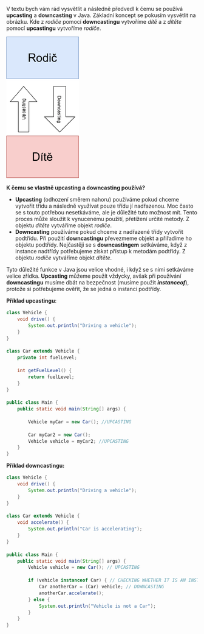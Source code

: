 V textu bych vám rád vysvětlit a následně předvedl k čemu se používá **upcasting** a **downcasting** v Java. Základní koncept se pokusím vysvětlit na obrázku. Kde z *rodiče* pomocí **downcastingu** vytvoříme *dítě* a z *dítěte* pomocí **upcastingu** vytvoříme *rodiče*.

![](Diagram%20downcasting%20a%20upcasting.png)

**K čemu se vlastně upcasting a downcasting používá?**
- **Upcasting** (odhození směrem nahoru) používáme pokud chceme vytvořit třídu a následně využívat pouze třídu jí nadřazenou. Moc často se s touto potřebou nesetkáváme, ale je důležité tuto možnost mít. Tento proces může sloužit k vynucenému použití, přetížení určité metody. Z objektu *dítěte* vytváříme objekt *rodiče*.
- **Downcasting** používáme pokud chceme z nadřazené třídy vytvořit podtřídu. Při použití **downcastingu** převezmeme objekt a přiřadíme ho objektu podtřídy. Nejčastěji se s **downcastingem** setkáváme, když z instance nadtřídy potřebujeme získat přístup k metodám podtřídy. Z objektu *rodiče* vytváříme objekt *dítěte*.

Tyto důležité funkce v Java jsou velice vhodné, i když se s nimi setkáváme velice zřídka. **Upcasting** můžeme použít vždycky, avšak při používání **downcastingu** musíme dbát na bezpečnost (musíme použít ***instanceof***), protože si potřebujeme ověřit, že se jedná o instanci podtřídy.

**Příklad upcastingu**:
```java
class Vehicle {
    void drive() {
        System.out.println("Driving a vehicle");
    }
}

class Car extends Vehicle {
    private int fuelLevel;

    int getFuelLevel() {
        return fuelLevel;
    }
}

public class Main {
    public static void main(String[] args) {

        Vehicle myCar = new Car(); //UPCASTING

        Car myCar2 = new Car();
        Vehicle vehicle = myCar2; //UPCASTING
    }
}
```

**Příklad downcastingu:**
```java
class Vehicle {
    void drive() {
        System.out.println("Driving a vehicle");
    }
}

class Car extends Vehicle {
    void accelerate() {
        System.out.println("Car is accelerating");
    }
}

public class Main {
    public static void main(String[] args) {
        Vehicle vehicle = new Car(); // UPCASTING

        if (vehicle instanceof Car) { // CHECKING WHETHER IT IS AN INSTANCE
            Car anotherCar = (Car) vehicle; // DOWNCASTING
            anotherCar.accelerate();
        } else {
            System.out.println("Vehicle is not a Car");
        }
    }
}
```
